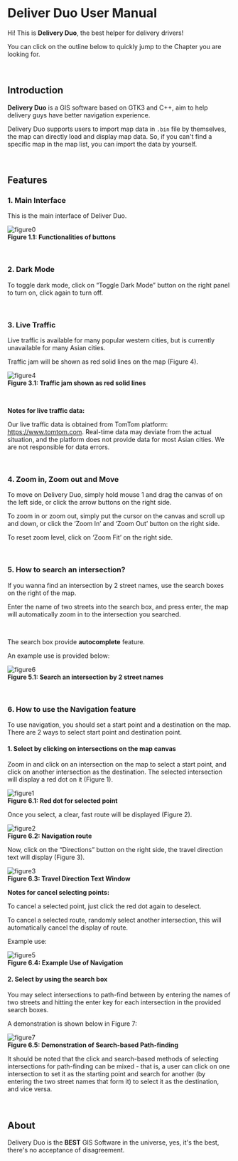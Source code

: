 # Deliver Duo User Manual

Hi! This is **Delivery Duo**, the best helper for delivery drivers!

You can click on the outline below to quickly jump to the Chapter you are looking for.


<br>

## Introduction

**Delivery Duo** is a GIS software based on GTK3 and C++, aim to help delivery guys have better navigation experience.

Delivery Duo supports users to import map data in `.bin` file by themselves, the map can directly load and display map data. So, if you can't find a specific map in the map list, you can import the data by yourself.


<br>


## Features

### 1. Main Interface

This is the main interface of Deliver Duo.

![figure0](user-manual/figure0.png) <br>
**Figure 1.1: Functionalities of buttons**


<br>

### 2. Dark Mode

To toggle dark mode, click on “Toggle Dark Mode” button on the right panel to turn on, click again to turn off.


<br>

### 3. Live Traffic

Live traffic is available for many popular western cities, but is currently unavailable for many Asian cities.

Traffic jam will be shown as red solid lines on the map (Figure 4).

![figure4](user-manual/figure4.png) <br>
**Figure 3.1: Traffic jam shown as red solid lines**


<br>

**Notes for live traffic data:**

Our live traffic data is obtained from TomTom platform: https://www.tomtom.com. Real-time data may deviate from the actual situation, and the platform does not provide data for most Asian cities. We are not responsible for data errors.


<br>

### 4. Zoom in, Zoom out and Move

To move on Delivery Duo, simply hold mouse 1 and drag the canvas of on the left side, or click the arrow buttons on the right side.

To zoom in or zoom out, simply put the cursor on the canvas and scroll up and down, or click the ‘Zoom In’ and ‘Zoom Out’ button on the right side.

To reset zoom level, click on ‘Zoom Fit’ on the right side.


<br>

### 5. How to search an intersection?

If you wanna find an intersection by 2 street names, use the search boxes on the right of the map.

Enter the name of two streets into the search box, and press enter, the map will automatically zoom in to the intersection you searched.

<br>

The search box provide **autocomplete** feature. 

An example use is provided below:

![figure6](user-manual/figure6.gif) <br>
**Figure 5.1: Search an intersection by 2 street names**


<br>

### 6. How to use the **Navigation** feature

To use navigation, you should set a start point and a destination on the map. There are 2 ways to select start point and destination point.

#### 1. Select by clicking on intersections on the map canvas

Zoom in and click on an intersection on the map to select a start point, and click on another intersection as the destination. The selected intersection will display a red dot on it (Figure 1). 

![figure1](user-manual/figure1.png) <br>
**Figure 6.1: Red dot for selected point**

Once you select, a clear, fast route will be displayed (Figure 2).

![figure2](user-manual/figure2.png) <br>
**Figure 6.2: Navigation route**

Now, click on the “Directions” button on the right side, the travel direction text will display (Figure 3).

![figure3](user-manual/figure3.jpg) <br>
**Figure 6.3: Travel Direction Text Window**



**Notes for cancel selecting points:**

To cancel a selected point, just click the red dot again to deselect. 

To cancel a selected route, randomly select another intersection, this will automatically cancel the display of route.



Example use:

![figure5](user-manual/figure5.gif) <br>
**Figure 6.4: Example Use of Navigation**

#### 2. Select by using the search box

You may select intersections to path-find between by entering the names of two
streets and hitting the enter key for each intersection in the provided search boxes.

A demonstration is shown below in Figure 7:

![figure7](user-manual/figure7.gif) <br>
**Figure 6.5: Demonstration of Search-based Path-finding**

It should be noted that the click and search-based methods of selecting intersections for path-finding can be mixed - that is, a user can click on one intersection to set it as the starting point and search for another (by entering the two street names that form it) to select it as the destination, and vice versa.






<br>


## About

Delivery Duo is the **BEST** GIS Software in the universe, yes, it's the best, there's no acceptance of disagreement.



<br>